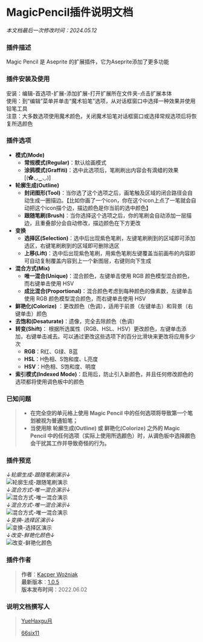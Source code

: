 # MagicPencil插件说明文档
*本文档最后一次修改时间：2024.05.12*

### 插件描述
Magic Pencil 是 Aseprite 的扩展插件，它为Aseprite添加了更多功能

### 插件安装及使用
安装：编辑-首选项-扩展-添加扩展-打开扩展所在文件夹-点击扩展本体\
使用：到“编辑”菜单并单击“魔术铅笔”选项，从对话框窗口中选择一种效果并使用铅笔工具\
注意：大多数选项使用魔术颜色，关闭魔术铅笔对话框窗口或选择常规选项后将恢复所选颜色

### 插件选项
- **模式(Mode)**
  - **常规模式(Regular)**：默认绘画模式
  - **涂鸦模式(Graffiti)**：选中此选项后，笔刷刷出内容会有滴蜡的效果[(✿◡‿◡)]
- **轮廓生成(Outline)**
  - **封闭图形(Tool)**：当你选了这个选项之后，画笔触及区域的闭合路径会自动生成一圈描边。【比如你画了一个icon，你在这个icon上点了一笔就会自动把这个icon描个边，描边颜色是你当前的选中颜色】
  - **跟随笔刷(Brush)**：当你选择这个选项之后，你的笔刷会自动添加一层描边，且重叠部分会自动修改，描边颜色在下方更改
- **变换**
  - **选择区(Selection)**：选中后出现紫色笔刷，左键笔刷刷到的区域即可添加选区，右键笔刷刷到的区域即可删除选区
  - **上移(Lift)**：选中后出现紫色笔刷，用紫色笔刷左键覆盖当前画布的内容即可自动复制覆盖内容到上一个新图层，右键则向下生成
- **混合方式(Mix)**
  - **唯一混合(Unique)**：混合颜色，左键单击使用 RGB 颜色模型混合颜色，而右键单击使用 HSV
  - **成比混合(Proportional)**：混合颜色考虑到每种颜色的像素数，左键单击使用 RGB 颜色模型混合颜色，而右键单击使用 HSV
- **鲜艳化(Colorize)** ：更改颜色（色调），适用于前景（左键单击）和背景（右键单击）颜色
- **去饱和(Desaturate)**：遗像，完全去除颜色（色调）
- **转变(Shift)**： 根据所选属性（RGB、HSL、HSV）更改颜色，左键单击添加，右键单击减去。可以通过更改这些选项下的百分比滑块来更改将应用​​多少次
  - **RGB**：R红、G绿、B蓝
  - **HSL**：H色相、S饱和度、L亮度
  - **HSV**：H色相、S饱和度、明度
- **索引模式(Indexed Mode)**：启用后，防止引入新颜色，并且任何修改颜色的选项都将使用调色板中的颜色

### 已知问题
>- **在完全空的单元格上使用 Magic Pencil 中的任何选项将导致第一个笔划被视为普通铅笔；**
>- **当使用除 轮廓生成(Outline) 或 鲜艳化(Colorize) 之外的 Magic Pencil 中的任何选项（实际上使用所选颜色）时，从调色板中选择颜色会干扰其工作并导致奇怪的行为。**

### 插件预览
*↓轮廓生成-跟随笔刷演示↓*\
![轮廓生成-跟随笔刷演示](https://s2.loli.net/2024/05/12/ZoNnxY2FefWMT7D.gif)  
*↓混合方式-唯一混合演示↓*\
![混合方式-唯一混合演示](https://s2.loli.net/2024/05/12/5nsDEtMNPa2f4Lo.gif)  
*↓混合方式-唯一混合演示↓*\
![混合方式-唯一混合演示](https://s2.loli.net/2024/05/12/Zvol8UfA29h3wBr.gif)  
*↓变换-选择区演示↓*\
![变换-选择区演示](https://s2.loli.net/2024/05/12/PdDSFyGYrmResLQ.gif)  
*↓改变-鲜艳化颜色↓*\
![改变-鲜艳化颜色](https://s2.loli.net/2024/05/12/gI9sHhaqiCzAYZU.gif)

### 插件作者
>**作者**：[Kacper Woźniak](https://thkaspar.itch.io/)\
>**最新版本**：[1.0.5](https://thkaspar.itch.io/magic-pencil/download/eyJpZCI6MTU1NzE3MiwiZXhwaXJlcyI6MTcxNTUwMjEyMX0%3d.3zyiNefyKmU6H4pxc2gegd8jjkM%3d)\
>**版本发布时间**：2022.06.02

### 说明文档撰写人
>[YueHaxgu月](https://github.com/YueHaxgu)
>
>[66six11](https://github.com/66six11)